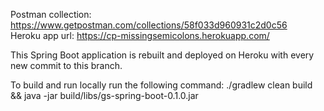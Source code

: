 Postman collection: https://www.getpostman.com/collections/58f033d960931c2d0c56  
Heroku app url: https://cp-missingsemicolons.herokuapp.com/  

This Spring Boot application is rebuilt and deployed on Heroku with every new commit to this branch.  
  
To build and run locally run the following command: ./gradlew clean build && java -jar build/libs/gs-spring-boot-0.1.0.jar
